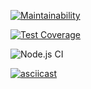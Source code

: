 [![Maintainability](https://api.codeclimate.com/v1/badges/e94429aa692d6f5e8c5b/maintainability)](https://codeclimate.com/github/rinamint/project-lvl2/maintainability)

[![Test Coverage](https://api.codeclimate.com/v1/badges/e94429aa692d6f5e8c5b/test_coverage)](https://codeclimate.com/github/rinamint/project-lvl2/test_coverage)

![Node.js CI](https://github.com/rinamint/project-lvl2/workflows/Node.js%20CI/badge.svg)


[![asciicast](https://asciinema.org/a/EXyhBy3ztwDwaaZVY9PPh5IkN.svg)](https://asciinema.org/a/EXyhBy3ztwDwaaZVY9PPh5IkN)